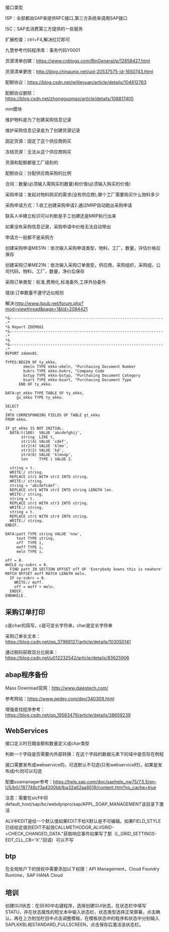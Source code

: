 接口类型

ISP：全部都由SAP来提供RFC接口,第三方系统来调用SAP接口

ISC：SAP去消费第三方提供的一些服务



扩展检查：ctrl+F4,解决红灯即可

九慧参考代码程序库：事务代码Y0001



货源清单创建：https://www.cnblogs.com/BinGeneral/p/12858427.html

货源清单更改：http://blog.chinaunix.net/uid-20537575-id-1650743.html

配额协议：https://blog.csdn.net/willieyuan/article/details/104812763

配额协议删除：https://blog.csdn.net/zhongguomao/article/details/108817405



mm模块

维护物料是为了创建采购信息记录

维护采购信息记录是为了创建货源记录

固定货源：固定了这个供应商购买

冻结货源：无法从这个供应商购买

货源和配额都是工厂级别的

配额协议：分配供应商采购的比例

合同：数量(必须输入需购买的数量)和价值(必须输入购买的价值)

采购申请：发起对物料购买的需求(没有供应商),哪个工厂需要购买什么物料多少

采购申请方式：1.收工创建采购申请2.通过MRP自动跑出采购申请

联系人中建立标识可以判断是手工创建还是MRP执行出来

如果没有采购信息记录，采购申请中价格无法自动带出

申请方一般都不是采购方

创建采购申请ME51N：依次输入采购申请类型，物料，工厂，数量，评估价格后保存

创建采购订单ME21N：依次输入采购订单类型，供应商，采购组织，采购组，公司代码，物料，工厂，数量，净价后保存

采购订单类型：标准,费用化,标准委外,工序外协委外

错误:订单数量不遵守近似规则

解决:http://www.itpub.net/forum.php?mod=viewthread&page=1&tid=2084421



```ABAP
*&---------------------------------------------------------------------*
*& Report ZDEMO01
*&---------------------------------------------------------------------*
*&
*&---------------------------------------------------------------------*
REPORT zdemo01.

TYPES:BEGIN OF ty_ekko,
        ebeln TYPE ekko-ebeln, "Purchasing Document Number
        bukrs TYPE ekko-bukrs, "Company Code
        bstyp TYPE ekko-bstyp, "Purchasing Document Category
        bsart TYPE ekko-bsart, "Purchasing Document Type
      END OF ty_ekko.

DATA:gt_ekko TYPE TABLE OF ty_ekko,
     gs_ekko TYPE ty_ekko.

SELECT
  *
INTO CORRESPONDING FIELDS OF TABLE gt_ekko
FROM ekko.

IF gt_ekko IS NOT INITIAL.
  DATA:t(100)  VALUE 'abcdefghij',
       string  LIKE t,
       str1(4) VALUE 'cdef',
       str2(4) VALUE 'klmn',
       str3(2) VALUE 'kd',
       str4(6) VALUE 'klmnop',
       len     TYPE i VALUE 2.

  string = t.
  WRITE:/ string.
  REPLACE str1 WITH str2 INTO string.
  WRITE:/ string.
  string = 'abcdefcdef'.
  REPLACE str1 WITH str2 INTO string LENGTH len.
  WRITE:/ string.
  string = t.
  REPLACE str1 WITH str3 INTO string.
  WRITE:/ string.
  string = t.
  REPLACE str1 WITH str4 INTO string.
  WRITE:/ string.
ENDIF.

DATA:patt TYPE string VALUE 'now',
     text TYPE string,
     off  TYPE i,
     moff TYPE i,
     meln TYPE i.

off = 0.
WHILE sy-subrc = 0.
  FIND patt IN SECTION OFFSET off OF 'Everybody kowns this is nowhere' MATCH OFFSET moff MATCH LENGTH meln.
  IF sy-subrc = 0.
    WRITE:/ moff.
    off = moff + meln.
  ENDIF.
ENDWHILE.
```





## 采购订单打印



c是char的简写，c是可变长字符串，char是定长字符串

采购订单长文本：https://blog.csdn.net/qq_37968127/article/details/103050141

通过税码获取百分比税率：https://blog.csdn.net/u012232542/article/details/83625906





## abap程序备份

Mass Download官网：http://www.dalestech.com/

参考网站：https://www.qedev.com/dev/340309.html



增强查找程序参考：https://blog.csdn.net/qq_19583479/article/details/38659239




## WebServices

接口定义时日期金额和数量定义成char类型

判断一个字段是否需要内外部转换：在这个字段的数据元素下的域中是否存在例程

接口需要发布成webservice的，可选默认不勾选(只有webservice时)，如果是发布成rfc则可以勾选

配置soamanager参考：https://help.sap.com/doc/saphelp_nw75/7.5.5/en-US/b0/787748cf3a4200bb1ba32a62aa8519/content.htm?no_cache=true

注意：需要在sicf中将default_host/sap/bc/webdynpro/sap/APPL_SOAP_MANAGEMENT该目录下激活

ALV中EDIT是给一个默认值如果EDIT不给X默认是不可编辑。如果FIELD_STYLE已经给定值则EDIT不起效CALLMETHODGR_ALVGRID->CHECK_CHANGED_DATA."获取响应事件如果写了那（L_GRID_SETTINGS-EDT_CLL_CB='X'."回调）可以不写


## btp

在全局账户下的授权中需要添加以下权限：API Management，Cloud Foundry Runtime，SAP HANA Cloud


## 培训

创建GUI状态：在SE80中右键程序，选择创建GUI状态，在状态栏中填写STATU，并在状态属性的短文本中输入状态栏，状态类型选择正常屏幕，点击确认。再在上方附加栏目中点击调整模板，在模板状态中的程序和状态中分别输入SAPLKKBL和STANDARD_FULLSCREEN，点击保存后激活该状态栏。
